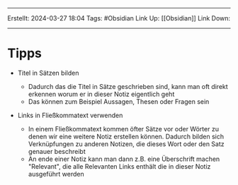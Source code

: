 
--- 
Erstellt: 2024-03-27    18:04 
Tags: #Obsidian 
Link Up: [[Obsidian]]
Link Down:

--- 

# Tipps

- Titel in Sätzen bilden
	- Dadurch das die Titel in Sätze geschrieben sind, kann man oft direkt erkennen worum er in dieser Notiz eigentlich geht
	- Das können zum Beispiel Aussagen, Thesen oder Fragen sein
	
- Links in Fließkommatext verwenden
	- In einem Fließkommatext kommen öfter Sätze vor oder Wörter zu denen wir eine weitere Notiz erstellen können. Dadurch bilden sich Verknüpfungen zu anderen Notizen, die dieses Wort oder den Satz genauer beschreibt
	- An ende einer Notiz kann man dann z.B. eine Überschrift machen "Relevant", die alle Relevanten Links enthält die in dieser Notiz ausgeführt werden



